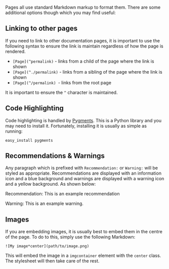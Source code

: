 Pages all use standard Markdown markup to format them. There are some additional options though which you may find useful:

## Linking to other pages

If you need to link to other documentation pages, it is important to use the following syntax to ensure the link is maintain regardless of how the page is rendered.

* `[Page](^permalink)` - links from a child of the page where the link is shown
* `[Page](^./permalink)` - links from a sibling of the page where the link is shown
* `[Page](^/permalink) `- links from the root page

It is important to ensure the `^` character is maintained.

## Code Highlighting

Code highlighting is handled by [Pygments](http://pygments.org/). This is a Python library and you may need to install it. Fortunately, installing it is usually as simple as running:

```text
easy_install pygments
```

## Recommendations & Warnings

Any paragraph which is prefixed with `Recommendation:` or `Warning:` will be styled as appropriate. Recommendations are displayed with an information icon and a blue background and warnings are displayed with a warning icon and a yellow background. As shown below:

Recommendation: This is an example recommendation

Warning: This is an example warning.

## Images

If you are embedding images, it is usually best to embed them in the centre of the page. To do to this, simply use the following Markdown:

```text
![My image*center](path/to/image.png)
```

This will embed the image in a `imgcontainer` element with the `center` class. The stylesheet will then take care of the rest.